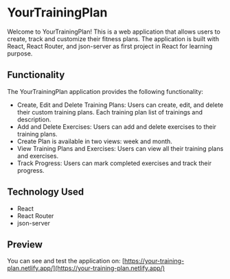 # YourTrainingPlan

Welcome to YourTrainingPlan! This is a web application that allows users to create, track and customize their fitness plans. The application is built with React, React Router, and json-server as first project in React for learning purpose.

## **Functionality**

The YourTrainingPlan application provides the following functionality:

- Create, Edit and Delete Training Plans: Users can create, edit, and delete their custom training plans. Each training plan list of trainings and description.
- Add and Delete Exercises: Users can add and delete exercises to their training plans.
- Create Plan is available in two views: week and month.
- View Training Plans and Exercises: Users can view all their training plans and exercises.
- Track Progress: Users can mark completed exercises and track their progress.

## **Technology Used**

- React
- React Router
- json-server

## Preview

You can see and test the application on: [https://your-training-plan.netlify.app/](https://your-training-plan.netlify.app/)
